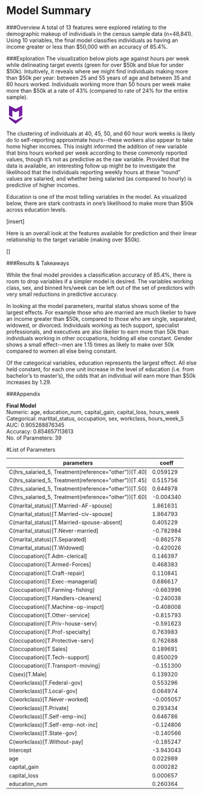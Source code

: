 # Model Summary

###Overview
A total of 13 features were explored relating to the demographic makeup of individuals in the census sample data (n=48,841). Using 10 variables, the final model classifies individuals as having an income greater or less than $50,000 with an accuracy of 85.4%. 

###Exploration 
The visualization below plots age against hours per week while delineating target events (green for over $50k and blue for under $50k). Intuitively, it reveals where we might find individuals making more than $50k per year: between 25 and 55 years of age and between 35 and 60 hours worked. Individuals working more than 50 hours per week make more than $50k at a rate of 43% (compared to rate of 24% for the entire sample). 

![alt text](https://github.com/adam-p/markdown-here/raw/master/src/common/images/icon48.png "Logo Title Text 1")

The clustering of individuals at 40, 45, 50, and 60 hour work weeks is likely do to self-reporting approximate hours--these workers also appear to take home higher incomes. This insight informed the addition of new variable that bins hours worked per week according to these commonly reported values, though it’s not as predictive as the raw variable. Provided that the data is available, an interesting follow up might be to investigate the likelihood that the individuals reporting weekly hours at these “round” values are salaried, and whether being salaried (as compared to hourly) is predictive of higher incomes.  

Education is one of the most telling variables in the model. As visualized below, there are stark contrasts in one’s likelihood to make more than $50k across education levels. 

[insert]

Here is an overall look at the features available for prediction and their linear relationship to the target variable (making over $50k).

[]

###Results & Takeaways

While the final model provides a classification accuracy of 85.4%, there is room to drop variables if a simpler model is desired. The variables working class, sex, and binned hrs/week can be left out of the set of predictors with very small reductions in predictive accuracy.

In looking at the model parameters, marital status shows some of the largest effects. For example those who are married are much likelier to have an income greater than $50k, compared to those who are single, separated, widowed, or divorced. Individuals working as tech support, specialist professionals, and executives are also likelier to earn more than 50k than individuals working in other occupations, holding all else constant. Gender shows a small effect--men are 1.15 times as likely to make over 50k compared to women all else being constant.

Of the categorical variables, education represents the largest effect. All else held constant, for each one unit increase in the level of education (i.e. from bachelor’s to master’s), the odds that an individual will earn more than $50k increases by 1.29.



###Appendix


__Final Model__  
Numeric: age, education_num, capital_gain, capital_loss, hours_week  
Categorical: martital_status, occupation, sex, workclass, hours_week_5  
AUC: 0.905288876345  
Accuracy: 0.854657113613  
No. of Parameters: 39  

#List of Parameters

| parameters                                            | coeff     |
|-------------------------------------------------------|-----------|
| C(hrs_salaried_5, Treatment(reference="other"))[T.40] |  0.059129 |
| C(hrs_salaried_5, Treatment(reference="other"))[T.45] |  0.515756 |
| C(hrs_salaried_5, Treatment(reference="other"))[T.50] |  0.644978 |
| C(hrs_salaried_5, Treatment(reference="other"))[T.60] | -0.004340 |
| C(marital_status)[T.Married-AF-spouse]                | 1.861631  |
| C(marital_status)[T.Married-civ-spouse]               | 1.864793  |
| C(marital_status)[T.Married-spouse-absent]            | 0.405229  |
| C(marital_status)[T.Never-married]                    | -0.782984 |
| C(marital_status)[T.Separated]                        | -0.862578 |
| C(marital_status)[T.Widowed]                          | -0.420026 |
| C(occupation)[T.Adm-clerical]                         | 0.146397  |
| C(occupation)[T.Armed-Forces]                         | 0.468383  |
| C(occupation)[T.Craft-repair]                         | 0.110841  |
| C(occupation)[T.Exec-managerial]                      | 0.686617  |
| C(occupation)[T.Farming-fishing]                      | -0.663996 |
| C(occupation)[T.Handlers-cleaners]                    | -0.240038 |
| C(occupation)[T.Machine-op-inspct]                    | -0.408008 |
| C(occupation)[T.Other-service]                        | -0.815793 |
| C(occupation)[T.Priv-house-serv]                      | -0.591623 |
| C(occupation)[T.Prof-specialty]                       | 0.763983  |
| C(occupation)[T.Protective-serv]                      | 0.762688  |
| C(occupation)[T.Sales]                                | 0.189691  |
| C(occupation)[T.Tech-support]                         | 0.850029  |
| C(occupation)[T.Transport-moving]                     | -0.151300 |
| C(sex)[T.Male]                                        | 0.139320  |
| C(workclass)[T.Federal-gov]                           | 0.553296  |
| C(workclass)[T.Local-gov]                             | 0.064974  |
| C(workclass)[T.Never-worked]                          | -0.005057 |
| C(workclass)[T.Private]                               | 0.293434  |
| C(workclass)[T.Self-emp-inc]                          | 0.646786  |
| C(workclass)[T.Self-emp-not-inc]                      | -0.124806 |
| C(workclass)[T.State-gov]                             | -0.140566 |
| C(workclass)[T.Without-pay]                           | -0.185247 |
| Intercept                                             | -3.943043 |
| age                                                   | 0.022989  |
| capital_gain                                          | 0.000282  |
| capital_loss                                          | 0.000657  |
| education_num                                         | 0.260364  |







































